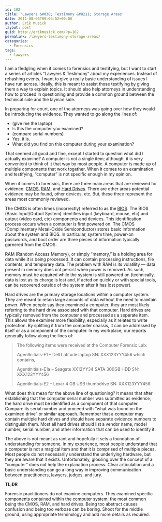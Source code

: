 ```yaml
---
id: 102
title: 'Lawyers &#038; Testimony &#8211; Storage Areas'
date: 2011-08-05T09:03:52+00:00
author: Erik Musick
layout: post
guid: http://erikmusick.com/?p=102
permalink: /lawyers-testimony-storage-areas/
categories:
  - Forensics
tags:
  - lawyers
---
```

I am a fledgling when it comes to forensics and testifying, but I want to start a series of articles &#8220;Lawyers & Testimony&#8221; about my experiences. Instead of rehashing events, I want to give a really basic understanding of issues I have run across. Ideally, this is meant to assist those testifying by giving them a way to explain topics. It should also help attorneys in understanding how to proceed in questioning and provide a common ground between the technical side and the layman side.

In preparing for court, one of the attorneys was going over how they would be introducing the evidence. They wanted to go along the lines of:

  * (give me the laptop)
  * Is this the computer you examined?
  * (compare serial numbers)
  * Yes, it is.
  * What did you find on this computer during your examination?

That seemed all good and fine, except I started to question what did I actually examine? A computer is not a single item; although, it is very convenient to think of it that way by most people. A computer is made up of multiple components that work together. When it comes to an examination and testifying, &#8220;computer&#8221; is not specific enough in my opinion.

When it comes to forensics, there are three main areas that are reviewed for evidence: [CMOS](http://en.wikipedia.org/wiki/CMOS "Wikipedia description of CMOS"), [RAM](http://en.wikipedia.org/wiki/RAM_memory "Wikipedia description of RAM"), and [Hard Drives](http://en.wikipedia.org/wiki/Hard_drive "Wikipedia description of hard drives"). There are other areas potential evidence may be found, other devices, etc. But, these three represent the areas most commonly reviewed.

The CMOS is often times (incorrectly) referred to as the [BIOS](http://en.wikipedia.org/wiki/BIOS "Wikipedia description of BIOS"). The BIOS (Basic Input/Output System) identifies input (keyboard, mouse, etc) and output (video card, etc) components and devices. This identification process occurs when a computer is first powered on. The CMOS (Complimentary Metal-Oxide Semiconductor) stores basic information about the system and BIOS. In particular, system time, power-on passwords, and boot order are three pieces of information typically garnered from the CMOS.

RAM (Random Access Memory), or simply &#8220;memory,&#8221; is a holding area for data while it is being processed. It can contain processing instructions, file contents, and temporary data. The problem with RAM is its volatility &#8212; data present in memory does not persist when power is removed. As such, memory must be acquired while the system is still powered on (technically, data is lost as its charge is lost and, if acted on quickly or with special tools, can be recovered outside of the system after it has lost power).

Hard drives are the primary storage locations within a computer system. They are meant to retain large amounts of data without the need to maintain power. When people say they examined a computer, they are most likely referring to the hard drive associated with that computer. Hard drives are typically removed from the computer and processed as a separate item. This allows the examiner more flexibility, especially as it relates to write protection. By splitting it from the computer chassis, it can be addressed by itself or as a component of the computer. In my workplace, our reports generally follow along the lines of:

> The following items were received at the Computer Forensic Lab:
> 
> AgentInitials-E1 &#8211; Dell Latitude laptop SN: XXX123YYY456 which contains,
> 
> AgentInitials-E1a &#8211; Seagate XX12YY34 SATA 300GB HDD SN: XXX123YYY456
> 
> AgentInitials-E2 &#8211; Lexar 4 GB USB thumbdrive SN: XXX123YYY456

What does this mean for the above line of questioning? It means that after establishing that the computer serial number was submitted as evidence, the hard drive must be identified as a component of that computer. Compare its serial number and proceed with &#8220;what was found on the examined drive&#8221; or similar approach. Remember that a computer may contain multiple hard drives and should have separate evidence numbers to distinguish them. Most all hard drives should list a vendor name, model number, serial number, and other information that can be used to identify it.

The above is not meant as rant and hopefully it sets a foundation of understanding for someone. In my experience, most people understand that a computer is not a magical item and that it is comprised of multiple pieces. Most people do not necessarily understand the underlying hardware, but they are aware that it exists. Unfortunately, glossing over the concept of a &#8220;computer&#8221; does not help the explanation process. Clear articulation and a basic understanding can go a long way in improving communication between practitioners, lawyers, judges, and jury.

**TL;DR**

Forensic practitioners do not examine computers. They examined specific components contained within the computer system; the most common being the CMOS, RAM, and hard drives. Being too abstract causes confusion and being too verbose can be boring. Shoot for the middle ground, using appropriate terminology and add more details as required.